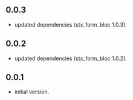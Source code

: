 ## 0.0.3

- updated dependencies (stx_form_bloc 1.0.3).

## 0.0.2

- updated dependencies (stx_form_bloc 1.0.2).

## 0.0.1

- initial version.
